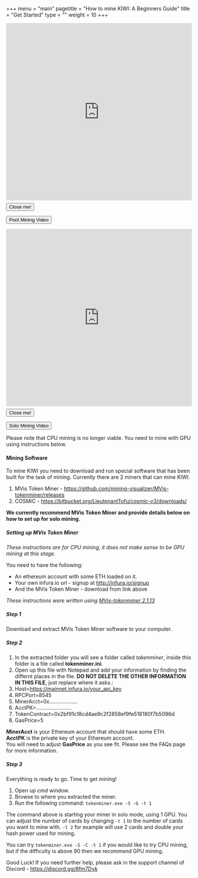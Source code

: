 +++
menu = "main"
pagetitle = "How to mine KIWI: A Beginners Guide"
title = "Get Started"
type = ""
weight = 10
+++
<div class="md-modal md-effect-1" id="modal-1">
	<div class="md-content"> 
			<div>
		<iframe style="width: 100%;" width="854" height="480" src="https://www.youtube.com/embed/OzYqiPC7VhE" frameborder="0" allow="autoplay; encrypted-media" allowfullscreen></iframe>
		</div>
					<button style="margin-top:7px" class="md-close btn btn-primary">Close me!</button>
					<div></div>
		</div>
</div>
		
		
		
<button class="md-trigger btn btn-primary btn-lg" data-modal="modal-1">Pool Mining Video</button>

<div class="md-modal md-effect-1" id="modal-2">
	<div class="md-content"> 
	<div>
		<iframe style="width: 100%;" width="854" height="480" src="https://www.youtube.com/embed/n573Fk8MIfY" frameborder="0" allow="autoplay; encrypted-media" allowfullscreen></iframe>
	</div>
					<button style="margin-top:7px" class="md-close btn btn-primary">Close me!</button>
					<div></div>
	</div>
</div>
		
<button class="md-trigger btn btn-primary btn-lg" data-modal="modal-2">Solo Mining Video</button>

Please note that CPU mining is no longer viable. You need to mine with GPU using instructions below.

#### Mining Software
To mine KIWI you need to download and run special software that has been built for the task of mining.
Currently there are 2 miners that can mine KIWI.

1. MVis Token Miner - https://github.com/mining-visualizer/MVis-tokenminer/releases
2. COSMiC - https://bitbucket.org/LieutenantTofu/cosmic-v3/downloads/

**We currently recommend MVis Token Miner and provide details below on how to set up for __solo mining__.**

##### Setting up MVis Token Miner

*These instructions are for CPU mining, it does not make sense to be GPU mining at this stage.*

You need to have the following:

- An ethereum account with some ETH loaded on it.
- Your own infura.io url - signup at http://infura.io/signup
- And the MVis Token Miner - download from link above

*These instructions were written using [MVis-tokenminer 2.1.13](https://github.com/mining-visualizer/MVis-tokenminer/releases/download/v1.1.13/mvis-tokenminer-2.1.13-win64.zip)*

##### Step 1
Download and extract MVis Token Miner software to your computer.

##### Step 2
1. In the extracted folder you will see a folder called _tokenminer_, inside this folder
is a file called __tokenminer.ini__.
2. Open up this file with Notepad and add your information by finding the differnt places in the file. **DO NOT DELETE THE OTHER INFORMATION IN THIS FILE**, just replace where it asks.:
  1. Host=https://mainnet.infura.io/your_api_key
  2. RPCPort=8545
  3. MinerAcct=0x...................
  4. AcctPK=........................
  5. TokenContract=0x2bf91c18cd4ae9c2f2858ef9fe518180f7b5096d
  6. GasPrice=5

**MinerAcct** is your Ethereum account that should have some ETH. \
**AcctPK** is the private key of your Ethereum account. \
You will need to adjust **GasPrice** as you see fit. Please see the FAQs page for more information.

##### Step 3
Everything is ready to go. Time to get mining!

1. Open up *cmd* window.
2. Browse to where you extracted the miner.
3. Run the following command: `tokenminer.exe -S -G -t 1`

The command above is starting your miner in solo mode, using 1 GPU. You can adjust the number of cards by changing
`-t 1` to the number of cards you want to mine with. `-t 2` for example will use 2 cards and double your hash power used
for mining.

You can try `tokenminer.exe -S -C -t 1` if you would like to try CPU mining, but if the difficulty is above 90 then we recommend
GPU mining.


Good Luck! If you need further help, please ask in the support channel of Discord - https://discord.gg/8fm7Dyk
